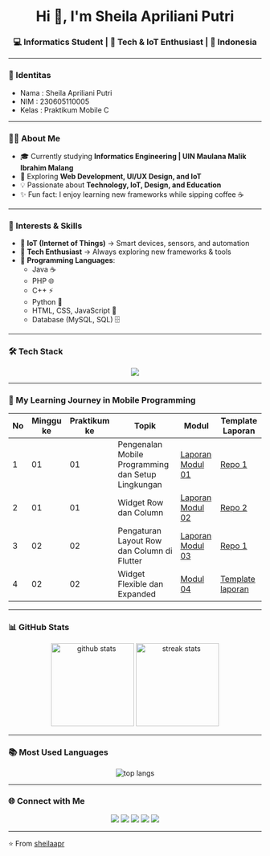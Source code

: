 <!-- Header -->
<h1 align="center">Hi 👋, I'm Sheila Apriliani Putri</h1>
<h3 align="center">💻 Informatics Student | 🚀 Tech & IoT Enthusiast | 📍 Indonesia</h3>

---
### 👤 Identitas
- Nama   : Sheila Apriliani Putri
- NIM    : 230605110005
- Kelas  : Praktikum Mobile C
 ---
<!-- About Me -->
### 👩‍💻 About Me  

- 🎓 Currently studying **Informatics Engineering | UIN Maulana Malik Ibrahim Malang**  
- 🌱 Exploring **Web Development, UI/UX Design, and IoT**   
- 💡 Passionate about **Technology, IoT, Design, and Education**  
- ✨ Fun fact: I enjoy learning new frameworks while sipping coffee ☕  

---

<!-- Interests -->
### 🌟 Interests & Skills  
- 🔌 **IoT (Internet of Things)** → Smart devices, sensors, and automation  
- 📡 **Tech Enthusiast** → Always exploring new frameworks & tools  
- 💾 **Programming Languages**:  
  - Java ☕  
  - PHP 🌐  
  - C++ ⚡  
  - Python 🐍  
  - HTML, CSS, JavaScript 🎨  
  - Database (MySQL, SQL) 🗄️  

---

<!-- Tech Stack -->
### 🛠️ Tech Stack
<p align="center">
  <img src="https://skillicons.dev/icons?i=html,css,js,php,mysql,java,cpp,python,tailwind,react,git,github,vscode" />
</p>

---

<!-- Praktikum / Learning Journey -->
### 📘 My Learning Journey in Mobile Programming
| No | Minggu ke | Praktikum ke | Topik | Modul | Template Laporan |
|----|-----------|--------------|-------|-------|------------------|
| 1  | 01        | 01           | Pengenalan Mobile Programming dan Setup Lingkungan | [Laporan Modul 01](https://docs.google.com/document/d/1_UJHar1xEXaeHIBUUtvwQznGLrNrFnhT/edit?usp=sharing&ouid=102528712643790578123&rtpof=true&sd=true) | [Repo 1](https://github.com/sheilaapr/PraktikumMobile-Modul1) |
| 2  | 01        | 01           | Widget Row dan Column | [Laporan Modul 02](https://docs.google.com/document/d/1GdaZoHA17boRxgumlocfLzcXGei1sZnC/edit?usp=sharing&ouid=102528712643790578123&rtpof=true&sd=true) | [Repo 2](https://github.com/sheilaapr/row_and_column) |
| 3  | 02        | 02           | Pengaturan Layout Row dan Column di Flutter | [Laporan Modul 03](https://docs.google.com/document/d/1G7nrqTX9ffruZftHJvwFpTwkDDfsHwOg/edit?usp=drive_link&ouid=109792289781726860403&rtpof=true&sd=true) | [Repo 1](https://github.com/sheilaapr/alignment) |
| 4  | 02        | 02           | Widget Flexible dan Expanded | [Modul 04](https://docs.google.com/document/d/1kbVGVp0VL-ANlaTe2UVydgFJZNBlnNo-/edit?usp=sharing&ouid=109792289781726860403&rtpof=true&sd=true) | [Template laporan](#) |

---

<!-- GitHub Stats -->
### 📊 GitHub Stats
<p align="center">
  <img src="https://github-readme-stats.vercel.app/api?username=sheilaapr&show_icons=true&theme=tokyonight" alt="github stats" height="165" />
  <img src="https://github-readme-streak-stats.herokuapp.com/?user=sheilaapr&theme=tokyonight" alt="streak stats" height="165" />
</p>

---

<!-- Top Languages -->
### 📚 Most Used Languages
<p align="center">
  <img src="https://github-readme-stats.vercel.app/api/top-langs/?username=sheilaapr&layout=compact&theme=tokyonight" alt="top langs" />
</p>

---

<!-- Connect -->
### 🌐 Connect with Me
<p align="center">
  <a href="https://linkedin.com/in/sheilaapr" target="_blank"><img src="https://skillicons.dev/icons?i=linkedin" /></a>
  <a href="https://github.com/sheilaapr" target="_blank"><img src="https://skillicons.dev/icons?i=github" /></a>
  <a href="mailto:230605110005@student.uin-alang.ac.id" target="_blank"><img src="https://skillicons.dev/icons?i=gmail" /></a>
  <a href="https://instagram.com/sheilaapr_" target="_blank"><img src="https://skillicons.dev/icons?i=instagram" /></a>
  <a href="https://youtube.com/@sheilaaprilianiputri5869" target="_blank"><img src="https://skillicons.dev/icons?i=youtube" /></a>
</p>

---

⭐️ From [sheilaapr](https://github.com/sheilaapr)
